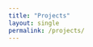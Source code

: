 ```yaml
---
title: "Projects"
layout: single
permalink: /projects/
---
```

<div id="p5-canvas" style="width: 100%; height: 60vh;"></div>
<div id="tooltip" style="display: none; position: absolute; background: rgba(0, 0, 0, 0.7); color: white; padding: 10px; border-radius: 5px;"></div>

<script src="https://cdnjs.cloudflare.com/ajax/libs/p5.js/1.4.0/p5.js"></script>
<script src="https://cdnjs.cloudflare.com/ajax/libs/matter-js/0.17.1/matter.min.js"></script>

<script type="module">
  import ProjectVisualizer from '/assets/js/projects.js';

  document.addEventListener('DOMContentLoaded', () => {
    const projects = [
      { imgPath: '/assets/images/projects/sarah_avatar.jpg', title: 'RichStudio', info: 'Clusteringggg', url: '/projects/' },
      { imgPath: '/assets/images/projects/pretty.jpeg', title: 'Playlistify', info: 'Music stuff', url: '/projects/' }
    ];

    console.log("Initializing ProjectVisualizer with projects:", projects);
    new ProjectVisualizer(projects, 'p5-canvas');
  });
</script>
